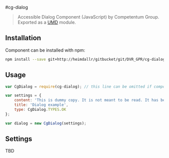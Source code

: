 #cg-dialog
 > Accessible Dialog Component (JavaScript) by Competentum Group.
  Exported as a [UMD](https://github.com/umdjs/umd) module.

## Installation
Component can be installed with npm:
```bash
npm install --save git+http://heimdallr/gitbucket/git/DVR_GPR/cg-dialog.git
```

## Usage
```javascript
var CgDialog = require(cg-dialog); // this line can be omitted if component was added via script tag

var settings = {
    content: 'This is dummy copy. It is not meant to be read. It has been placed here solely to demonstrate the look and feel of finished, typeset text. Only for show. He who searches for meaning here will be sorely disappointed.',
    title: 'Dialog example',
    type: CgDialog.TYPES.OK
};

var dialog = new CgDialog(settings);
```

## Settings
TBD